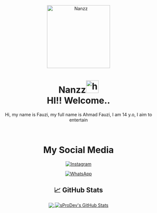 <div align="center">
<img src="https://telegra.ph/file/b19b3ad52b573da94ae6b.jpg" alt="Nanzz" width="200" />
<h1 align="center">Nanzz<img src="https://user-images.githubusercontent.com/1303154/88677602-1635ba80-d120-11ea-84d8-d263ba5fc3c0.gif" width="40px" alt="hi"><br>HI!! Welcome..</h1>


Hi, my name is Fauzi, my full name is Ahmad Fauzi, I am 14 y.o, I aim to entertain 

<br>

# My Social Media

[![Instagram](https://img.shields.io/badge/Instagram-E4405F?style=for-the-badge&logo=instagram&logoColor=white)](https://instagram.com/nanzzxyz)

[![WhatsApp](https://img.shields.io/badge/WhatsApp-25D366?style=for-the-badge&logo=whatsapp&logoColor=white)](https://wa.me/6282140059454)

## &#x1f4c8; GitHub Stats

<a href="https://github.com/Nanzz681">

  <img align="center" src="https://github-readme-stats.vercel.app/api/top-langs/?username=Fauzibanh&layout=compact&hide_border=true" />

</a>

<a href="https://github.com/Nanzz681">

  <img align="center" src="https://github-readme-stats.vercel.app/api?username=Fauzibanh&count_private=true&show_icons=true&hide_border=true&custom_title=My%20Github%20Stats&include_all_commits=true&hide=issues" alt="sProDev's GitHub Stats" />

</a>
